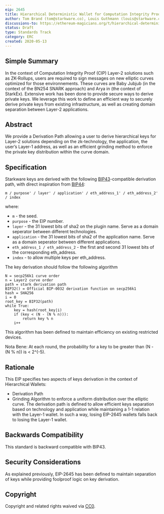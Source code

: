 ```yaml
---
eip: 2645
title: Hierarchical Deterministic Wallet for Computation Integrity Proof (CIP) Layer-2
author: Tom Brand (tom@starkware.co), Louis Guthmann (louis@starkware.co)
discussions-to: https://ethereum-magicians.org/t/hierarchical-deterministic-wallet-for-computation-integrity-proof-cip-layer-2/4286
status: Draft
type: Standards Track 
category: ERC
created: 2020-05-13
---
```


## Simple Summary
In the context of Computation Integrity Proof (CIP) Layer-2 solutions such as ZK-Rollups, users are required to sign messages on new elliptic curves optimized for those environnements. These curves are Baby Jubjub (in the context of the BN254 SNARK approach) and Arya in (the context of StarkEx). Extensive work has been done to provide secure ways to derive private keys. We leverage this work to define an efficient way to securely derive private keys from existing infrastructure, as well as creating domain separation between Layer-2 applications.

## Abstract
We provide a Derivation Path allowing a user to derive hierarchical keys for Layer-2 solutions depending on the zk-technology, the application, the user’s Layer-1 address, as well as an efficient grinding method to enforce the private key distribution within the curve domain.

## Specification
Starkware keys are derived with the following [BIP43](https://github.com/bitcoin/bips/blob/master/bip-0043.mediawiki)-compatible derivation path, with direct inspiration from [BIP44](https://github.com/bitcoin/bips/blob/master/bip-0044.mediawiki):
```
m / purpose' / layer' / application' / eth_address_1' / eth_address_2' / index
```
where:
* `m` - the seed.
* `purpose` - the EIP number.
* `layer` - the 31 lowest bits of sha2 on the plugin name. Serve as a domain seperator between different technologies.
* `application` - the 31 lowest bits of sha2 of the application name. Serve as a domain seperator between different applications.
* `eth_address_1 / eth_address_2` - the first and second 31 lowest bits of the corresponding eth_address.
* `index` - to allow multiple keys per eth_address.

The key derivation should follow the following algorithm
```
N = secp256k1 curve order
n = Layer2 curve order								
path = stark derivation path
BIP32() = Official BIP-0032 derivation function on secp256k1
hash = SHA256
i = 0
root_key = BIP32(path)
while True:
	key = hash(root_key|i)
	if (key < (N - (N % n))):
		return key % n
	i++
```
This algorithm has been defined to maintain efficiency on existing restricted devices. 

Nota Bene: At each round, the probability for a key to be greater than (N - (N % n)) is < 2^(-5).

## Rationale
This EIP specifies two aspects of keys derivation in the context of Hierarchical Wallets:
- Derivation Path
- Grinding Algorithm to enforce a uniform distribution over the elliptic curve.
The derivation path is defined to allow efficient keys separation based on technology and application while maintaining a 1-1 relation with the Layer-1 wallet. In such a way, losing EIP-2645 wallets falls back to losing the Layer-1 wallet.

## Backwards Compatibility
This standard is backward compatible with BIP43.

## Security Considerations
As explained previously, EIP-2645 has been defined to maintain separation of keys while providing foolproof logic on key derivation.

## Copyright
Copyright and related rights waived via [CC0](https://creativecommons.org/publicdomain/zero/1.0/).
